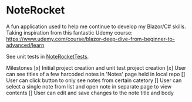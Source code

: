 # NoteRocket

A fun application used to help me continue to develop my Blazor/C# skills.
Taking inspiration from this fantastic Udemy course: https://www.udemy.com/course/blazor-deep-dive-from-beginner-to-advanced/learn

See unit tests in [NoteRocketTests](https://github.com/SamOllason/NoteRocketTests).

Milestones
[x] Initial project creation and unit test project creation
[x] User can see titles of a few harcoded notes in 'Notes' page held in local repo
[] User can click button to only see notes from certain catetory
[] User can select a single note from list and open note in separate page to view contents
[] User can edit and save changes to the note title and body
